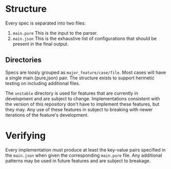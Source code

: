 # Structure

Every spec is separated into two files:

1. `main.pure` This is the input to the parser.
1. `main.json` This is the exhaustive list of configurations that should be present in the final output.

## Directories

Specs are loosly grouped as `major_feature/case/file`.
Most cases will have a single main.{pure,json} pair.
The structure exists to support hermetic testing on including additional files.

The `unstable` directory is used for features that are currently in development and are subject to change.
Implementations consistent with the version of this repository don't have to implement these features, but they may.
Any use of these features in subject to breaking with newer iterations of the feature's development.

# Verifying

Every implementation must produce at least the key-value pairs specified in the `main.json` when given the corresponding `main.pure` file.
Any additional patterns may be used in future features and are subject to breakage.
